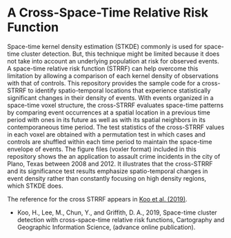 # A Cross-Space-Time Relative Risk Function

Space-time kernel density estimation (STKDE) commonly is used for space-time cluster detection. But, this technique might be limited because it does not take into account an underlying population at risk for observed events. A space-time relative risk function (STRRF) can help overcome this limitation by allowing a comparison of each kernel density of observations with that of controls. This repository provides the sample code for a cross-STRRF to identify spatio-temporal locations that experience statistically significant changes in their density of events. With events organized in a space-time voxel structure, the cross-STRRF evaluates space-time patterns by comparing event occurrences at a spatial location in a previous time period with ones in its future as well as with its spatial neighbors in its contemporaneous time period. The test statistics of the cross-STRRF values in each voxel are obtained with a permutation test in which cases and controls are shuffled within each time period to maintain the space-time envelope of events. The figure files (voxler format) included in this repository shows the an application to assault crime incidents in the city of Plano, Texas between 2008 and 2012. It illustrates that the cross-STRRF and its significance test results emphasize spatio-temporal changes in event density rather than constantly focusing on high density regions, which STKDE does.

The reference for the cross STRRF appears in [Koo et al. (2019)](https://www.tandfonline.com/doi/abs/10.1080/15230406.2019.1641149).
- Koo, H., Lee, M., Chun, Y., and Griffith, D. A., 2019, Space-time cluster detection with cross-space-time relative risk functions, Cartography and Geographic Information Science, (advance online publication).
